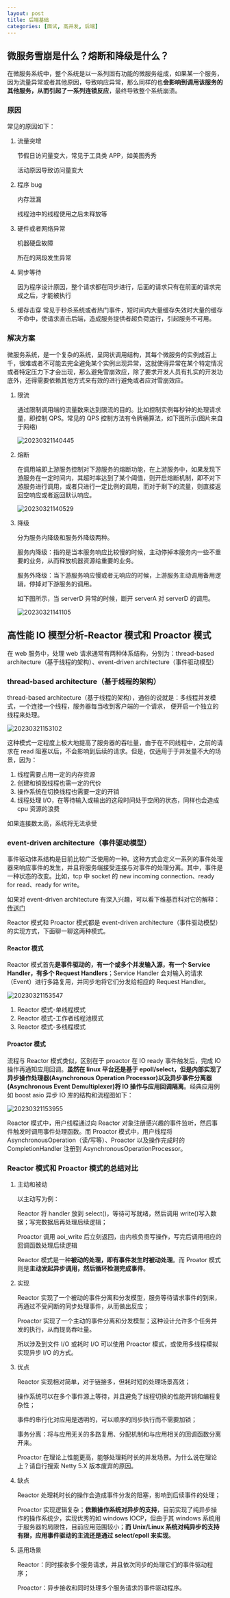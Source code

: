 ```yaml
---
layout: post
title: 后端基础
categories: [面试, 高并发, 后端]
---
```


## 微服务雪崩是什么？熔断和降级是什么？

在微服务系统中，整个系统是以一系列固有功能的微服务组成，如果某一个服务，因为流量异常或者其他原因，导致响应异常，那么同样的也**会影响到调用该服务的其他服务，从而引起了一系列连锁反应**，最终导致整个系统崩溃。

### 原因

常见的原因如下：

1. 流量突增

   节假日访问量变大，常见于工具类 APP，如美图秀秀

   活动原因导致访问量变大

2. 程序 bug

   内存泄漏

   线程池中的线程使用之后未释放等

3. 硬件或者网络异常

   机器硬盘故障

   所在的网段发生异常

4. 同步等待

   因为程序设计原因，整个请求都在同步进行，后面的请求只有在前面的请求完成之后，才能被执行

5. 缓存击穿
   常见于秒杀系统或者热门事件，短时间内大量缓存失效时大量的缓存不命中，使请求直击后端，造成服务提供者超负荷运行，引起服务不可用。

### 解决方案

微服务系统，是一个复杂的系统，呈网状调用结构，其每个微服务的实例成百上千，很难或者不可能去完全避免某个实例出现异常，这就使得异常在某个特定情况或者特定压力下才会出现，那么避免雪崩效应，除了要求开发人员有扎实的开发功底外，还得需要依赖其他方式来有效的进行避免或者应对雪崩效应。

1. 限流

   通过限制调用端的流量数来达到限流的目的。比如控制实例每秒钟的处理请求量，即控制 QPS。常见的 QPS 控制方法有令牌桶算法，如下图所示(图片来自于网络)

   ![20230321140445](https://cdn.jsdelivr.net/gh/kexve/img@main/image_blog20230321140445.png)

2. 熔断

   在调用端即上游服务控制对下游服务的熔断功能，在上游服务中，如果发现下游服务在一定时间内，其超时率达到了某个阈值，则开启熔断机制，即不对下游服务进行调用，或者只进行一定比例的调用，而对于剩下的流量，则直接返回空响应或者返回默认响应。

   ![20230321140529](https://cdn.jsdelivr.net/gh/kexve/img@main/image_blog20230321140529.png)

3. 降级

   分为服务内降级和服务外降级两种。

   服务内降级：指的是当本服务响应比较慢的时候，主动停掉本服务内一些不重要的业务，从而释放机器资源给重要的业务。

   服务外降级：当下游服务响应慢或者无响应的时候，上游服务主动调用备用逻辑，停掉对下游服务的调用。

   如下图所示，当 serverD 异常的时候，断开 serverA 对 serverD 的调用。

   ![20230321141105](https://cdn.jsdelivr.net/gh/kexve/img@main/image_blog20230321141105.png)

## 高性能 IO 模型分析-Reactor 模式和 Proactor 模式

在 web 服务中，处理 web 请求通常有两种体系结构，分别为：thread-based architecture（基于线程的架构）、event-driven architecture（事件驱动模型）

### thread-based architecture（基于线程的架构）

thread-based architecture（基于线程的架构），通俗的说就是：多线程并发模式，一个连接一个线程，服务器每当收到客户端的一个请求， 便开启一个独立的线程来处理。

![20230321153102](https://cdn.jsdelivr.net/gh/kexve/img@main/image_blog20230321153102.png)

这种模式一定程度上极大地提高了服务器的吞吐量，由于在不同线程中，之前的请求在 read 阻塞以后，不会影响到后续的请求。但是，仅适用于于并发量不大的场景，因为：

1. 线程需要占用一定的内存资源
2. 创建和销毁线程也需一定的代价
3. 操作系统在切换线程也需要一定的开销
4. 线程处理 I/O，在等待输入或输出的这段时间处于空闲的状态，同样也会造成 cpu 资源的浪费

如果连接数太高，系统将无法承受

### event-driven architecture（事件驱动模型）

事件驱动体系结构是目前比较广泛使用的一种。这种方式会定义一系列的事件处理器来响应事件的发生，并且将服务端接受连接与对事件的处理分离。其中，事件是一种状态的改变。比如，tcp 中 socket 的 new incoming connection、ready for read、ready for write。

如果对 event-driven architecture 有深入兴趣，可以看下维基百科对它的解释：[传送门](https://link.zhihu.com/?target=https%3A//en.wikipedia.org/wiki/Event-driven_architecture)

Reactor 模式和 Proactor 模式都是 event-driven architecture（事件驱动模型）的实现方式，下面聊一聊这两种模式。

#### Reactor 模式

Reactor 模式首先**是事件驱动的，有一个或多个并发输入源，有一个 Service Handler，有多个 Request Handlers**；Service Handler 会对输入的请求（Event）进行多路复用，并同步地将它们分发给相应的 Request Handler。

![20230321153547](https://cdn.jsdelivr.net/gh/kexve/img@main/image_blog20230321153547.png)

1. Reactor 模式-单线程模式
2. Reactor 模式-工作者线程池模式
3. Reactor 模式-多线程模式

#### Proactor 模式

流程与 Reactor 模式类似，区别在于 proactor 在 IO ready 事件触发后，完成 IO 操作再通知应用回调。**虽然在 linux 平台还是基于 epoll/select，但是内部实现了异步操作处理器(Asynchronous Operation Processor)以及异步事件分离器(Asynchronous Event Demultiplexer)将 IO 操作与应用回调隔离**。经典应用例如 boost asio 异步 IO 库的结构和流程图如下：

![20230321153955](https://cdn.jsdelivr.net/gh/kexve/img@main/image_blog20230321153955.png)

Reactor 模式中，用户线程通过向 Reactor 对象注册感兴趣的事件监听，然后事件触发时调用事件处理函数。而 Proactor 模式中，用户线程将 AsynchronousOperation（读/写等）、Proactor 以及操作完成时的 CompletionHandler 注册到 AsynchronousOperationProcessor。

### Reactor 模式和 Proactor 模式的总结对比

1. 主动和被动

   以主动写为例：

   Reactor 将 handler 放到 select()，等待可写就绪，然后调用 write()写入数据；写完数据后再处理后续逻辑；

   Proactor 调用 aoi_write 后立刻返回，由内核负责写操作，写完后调用相应的回调函数处理后续逻辑

   Reactor 模式是一种**被动的处理，即有事件发生时被动处理**。而 Proator 模式则是**主动发起异步调用，然后循环检测完成事件**。

2. 实现

   Reactor 实现了一个被动的事件分离和分发模型，服务等待请求事件的到来，再通过不受间断的同步处理事件，从而做出反应；

   Proactor 实现了一个主动的事件分离和分发模型；这种设计允许多个任务并发的执行，从而提高吞吐量。

   所以涉及到文件 I/O 或耗时 I/O 可以使用 Proactor 模式，或使用多线程模拟实现异步 I/O 的方式。

3. 优点

   Reactor 实现相对简单，对于链接多，但耗时短的处理场景高效；

   操作系统可以在多个事件源上等待，并且避免了线程切换的性能开销和编程复杂性；

   事件的串行化对应用是透明的，可以顺序的同步执行而不需要加锁；

   事务分离：将与应用无关的多路复用、分配机制和与应用相关的回调函数分离开来。

   Proactor 在理论上性能更高，能够处理耗时长的并发场景。为什么说在理论上？请自行搜索 Netty 5.X 版本废弃的原因。

4. 缺点

   Reactor 处理耗时长的操作会造成事件分发的阻塞，影响到后续事件的处理；

   Proactor 实现逻辑复杂；**依赖操作系统对异步的支持**，目前实现了纯异步操作的操作系统少，实现优秀的如 windows IOCP，但由于其 windows 系统用于服务器的局限性，目前应用范围较小；**而 Unix/Linux 系统对纯异步的支持有限，应用事件驱动的主流还是通过 select/epoll 来实现**。

5. 适用场景

   Reactor：同时接收多个服务请求，并且依次同步的处理它们的事件驱动程序；

   Proactor：异步接收和同时处理多个服务请求的事件驱动程序。


